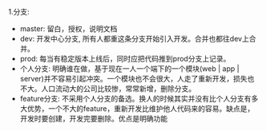 1.分支:
  <ul>
  <li>master: 留白，授权，说明文档</li>
  <li>dev: 开发中心分支, 所有人都重这条分支开始引入开发。合并也都往dev上合并。
  <li>prod: 每当有稳定版本上线后，同时应把代码推到prod分支上记录。</li>
  <li>个人分支: 明确谁在做，基于现在一人一个端下的一个模块(web | app | server)并不容易引起冲突。一个模块也不会很大，人走了重新开发，损失也不大。人口流动大的公司比较惨，常常新增，删除分支。</li>
  <li>feature分支: 不采用个人分支的备选。换人的时候其实并没有比个人分支有多大优势，一个不大的feature，重新开发比维护他人代码来的容易。缺点是，开发时要创建，开发完要删除。优点是明确功能</li></ul>
